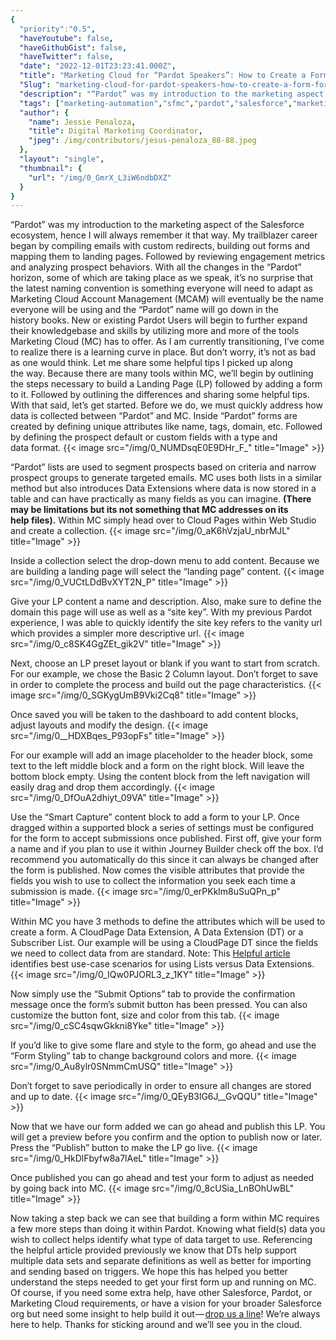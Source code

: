 ```yaml
---
{
  "priority":"0.5",
  "haveYoutube": false,
  "haveGithubGist": false,
  "haveTwitter": false,
  "date": "2022-12-01T23:23:41.000Z",
  "title": "Marketing Cloud for “Pardot Speakers”: How to Create a Form for a Landing Page",
  "Slug": "marketing-cloud-for-pardot-speakers-how-to-create-a-form-for-a-landing-page",
  "description": "“Pardot” was my introduction to the marketing aspect of the Salesforce ecosystem, hence I will always remember it that way. My trailblazer career began by compiling emails with custom redirects, building out forms and mapping them to landing pages. Followed by reviewing engagement metrics and analyzing prospect behaviors. With all the changes in the “Pardot” horizon, some of which are taking place as we speak, it’s no surprise that the latest naming convention is something everyone will need to adapt as Marketing Cloud Account Management (MCAM) will eventually be the name everyone will be using and the “Pardot” name will go down in the history books..",
  "tags": ["marketing-automation","sfmc","pardot","salesforce","marketing-cloud"],
  "author": {
    "name": Jessie Penaloza,
    "title": Digital Marketing Coordinator,
    "jpeg": /img/contributors/jesus-penaloza_88-88.jpeg
  },
  "layout": "single",
  "thumbnail": {
    "url": "/img/0_GmrX_L3iW6ndbDXZ"
  }
}
---
```

“Pardot” was my introduction to the marketing aspect of the Salesforce ecosystem, hence I will always remember it that way. My trailblazer career began by compiling emails with custom redirects, building out forms and mapping them to landing pages. Followed by reviewing engagement metrics and analyzing prospect behaviors. With all the changes in the “Pardot” horizon, some of which are taking place as we speak, it’s no surprise that the latest naming convention is something everyone will need to adapt as Marketing Cloud Account Management (MCAM) will eventually be the name everyone will be using and the “Pardot” name will go down in the history books.
New or existing Pardot Users will begin to further expand their knowledgebase and skills by utilizing more and more of the tools Marketing Cloud (MC) has to offer. As I am currently transitioning, I’ve come to realize there is a learning curve in place. But don’t worry, it’s not as bad as one would think. Let me share some helpful tips I picked up along the way.
Because there are many tools within MC, we’ll begin by outlining the steps necessary to build a Landing Page (LP) followed by adding a form to it. Followed by outlining the differences and sharing some helpful tips. With that said, let’s get started. Before we do, we must quickly address how data is collected between “Pardot” and MC.
Inside “Pardot” forms are created by defining unique attributes like name, tags, domain, etc. Followed by defining the prospect default or custom fields with a type and data format.
{{< image src="/img/0_NUMDsqE0E9DHr_F_" title="Image" >}}

“Pardot” lists are used to segment prospects based on criteria and narrow prospect groups to generate targeted emails. MC uses both lists in a similar method but also introduces Data Extensions where data is now stored in a table and can have practically as many fields as you can imagine. **(There may be limitations but its not something that MC addresses on its help files).**
Within MC simply head over to Cloud Pages within Web Studio and create a collection.
{{< image src="/img/0_aK6hVzjaU_nbrMJL" title="Image" >}}

Inside a collection select the drop-down menu to add content. Because we are building a landing page will select the “landing page” content.
{{< image src="/img/0_VUCtLDdBvXYT2N_P" title="Image" >}}

Give your LP content a name and description. Also, make sure to define the domain this page will use as well as a “site key”. With my previous Pardot experience, I was able to quickly identify the site key refers to the vanity url which provides a simpler more descriptive url.
{{< image src="/img/0_c8SK4GgZEt_gik2V" title="Image" >}}

Next, choose an LP preset layout or blank if you want to start from scratch. For our example, we chose the Basic 2 Column layout. Don’t forget to save in order to complete the process and build out the page characteristics.
{{< image src="/img/0_SGKygUmB9Vki2Cq8" title="Image" >}}

Once saved you will be taken to the dashboard to add content blocks, adjust layouts and modify the design.
{{< image src="/img/0__HDXBqes_P93opFs" title="Image" >}}

For our example will add an image placeholder to the header block, some text to the left middle block and a form on the right block. Will leave the bottom block empty. Using the content block from the left navigation will easily drag and drop them accordingly.
{{< image src="/img/0_DfOuA2dhiyt_09VA" title="Image" >}}

Use the “Smart Capture” content block to add a form to your LP. Once dragged within a supported block a series of settings must be configured for the form to accept submissions once published. First off, give your form a name and if you plan to use it within Journey Builder check off the box. I’d recommend you automatically do this since it can always be changed after the form is published. Now comes the visible attributes that provide the fields you wish to use to collect the information you seek each time a submission is made.
{{< image src="/img/0_erPKklm8uSuQPn_p" title="Image" >}}

Within MC you have 3 methods to define the attributes which will be used to create a form. A CloudPage Data Extension, A Data Extension (DT) or a Subscriber List. Our example will be using a CloudPage DT since the fields we need to collect data from are standard.
Note: This [Helpful article](https://help.salesforce.com/s/articleView?id=sf.mc_es_list_versus_data_extension.htm&amp;type=5) identifies best use-case scenarios for using Lists versus Data Extensions.
{{< image src="/img/0_IQw0PJORL3_z_1KY" title="Image" >}}

Now simply use the “Submit Options” tab to provide the confirmation message once the form’s submit button has been pressed. You can also customize the button font, size and color from this tab.
{{< image src="/img/0_cSC4sqwGkkni8Yke" title="Image" >}}

If you’d like to give some flare and style to the form, go ahead and use the “Form Styling” tab to change background colors and more.
{{< image src="/img/0_Au8ylr0SNmmCmUSQ" title="Image" >}}

Don’t forget to save periodically in order to ensure all changes are stored and up to date.
{{< image src="/img/0_QEyB3lG6J__GvQQU" title="Image" >}}

Now that we have our form added we can go ahead and publish this LP. You will get a preview before you confirm and the option to publish now or later. Press the “Publish” button to make the LP go live.
{{< image src="/img/0_HkDlFbyfw8a7lAeL" title="Image" >}}

Once published you can go ahead and test your form to adjust as needed by going back into MC.
{{< image src="/img/0_8cUSia_LnBOhUwBL" title="Image" >}}

Now taking a step back we can see that building a form within MC requires a few more steps than doing it within Pardot. Knowing what field(s) data you wish to collect helps identify what type of data target to use. Referencing the helpful article provided previously we know that DTs help support multiple data sets and separate definitions as well as better for importing and sending based on triggers. We hope this has helped you better understand the steps needed to get your first form up and running on MC.
Of course, if you need some extra help, have other Salesforce, Pardot, or Marketing Cloud requirements, or have a vision for your broader Salesforce org but need some insight to help build it out — [drop us a line](https://appexchange.salesforce.com/appxConsultingListingDetail?listingId=a0N30000001gF9jEAE)! We’re always here to help.
Thanks for sticking around and we’ll see you in the cloud.

